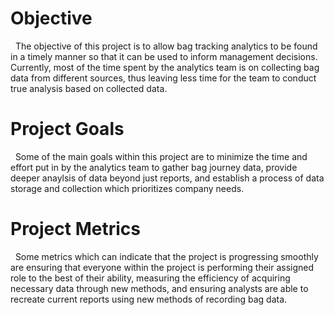 # Objective
&nbsp; The objective of this project is to allow bag tracking analytics to be found in a timely manner so that it can be used to inform management decisions. Currently, most of the time spent by the analytics team is on collecting bag data from different sources, thus leaving less time for the team to conduct true analysis based on collected data.

# Project Goals
&nbsp; Some of the main goals within this project are to minimize the time and effort put in by the analytics team to gather bag journey data, provide deeper anaylsis of data beyond just reports, and establish a process of data storage and collection which prioritizes company needs.

# Project Metrics
&nbsp; Some metrics which can indicate that the project is progressing smoothly are ensuring that everyone within the project is performing their assigned role to the best of their ability, measuring the efficiency of acquiring necessary data through new methods, and ensuring analysts are able to recreate current reports using new methods of recording bag data.
